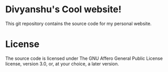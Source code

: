 # Divyanshu's Cool website!

This git repository contains the source code for my personal website.

# License

The source code is licensed under The GNU Affero General Public License license,
version 3.0, or, at your choice, a later version.
